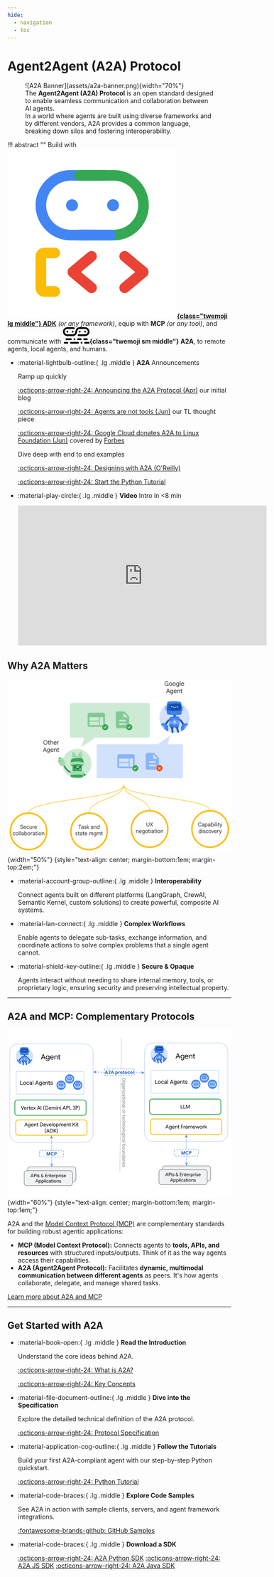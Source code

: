 ```yaml
---
hide:
  - navigation
  - toc
---
```


# Agent2Agent (A2A) Protocol

<figure class="hero" markdown>
  ![A2A Banner](assets/a2a-banner.png){width="70%"}
  <figcaption>
    The <strong>Agent2Agent (A2A) Protocol</strong> is an open standard
    designed to enable seamless communication and collaboration between AI agents.<br>
    In a world where agents are built using diverse frameworks and by different vendors,
    A2A provides a common language, breaking down silos and fostering interoperability.
   </figcaption>
</figure>

!!! abstract ""
    Build with
    **[![ADK Logo](./assets/adk.svg){class="twemoji lg middle"} ADK](https://google.github.io/adk-docs/)** _(or any framework)_,
    equip with **MCP** _(or any tool)_,
    and communicate with
    **![A2A Logo](./assets/a2a-logo-black.svg){class="twemoji sm middle"} A2A**,
    to remote agents, local agents, and humans.

<div class="grid cards" markdown>

- :material-lightbulb-outline:{ .lg .middle } **A2A** Announcements

    Ramp up quickly

    [:octicons-arrow-right-24: Announcing the A2A Protocol (Apr)](https://developers.googleblog.com/en/a2a-a-new-era-of-agent-interoperability/)
    our initial blog

    [:octicons-arrow-right-24: Agents are not tools (Jun)](https://www.googlecloudcommunity.com/gc/Community-Blogs/Agents-are-not-tools/ba-p/922716)
    our TL thought piece

    [:octicons-arrow-right-24: Google Cloud donates A2A to Linux Foundation (Jun)](https://developers.googleblog.com/en/google-cloud-donates-a2a-to-linux-foundation/)
    covered by [Forbes](https://www.forbes.com/sites/janakirammsv/2025/06/25/key-tech-firms-unite-as-google-donates-a2a-to-linux-foundation/)

    Dive deep with end to end examples

    [:octicons-arrow-right-24: Designing with A2A (O'Reilly)](https://www.oreilly.com/radar/designing-collaborative-multi-agent-systems-with-the-a2a-protocol/)

    [:octicons-arrow-right-24: Start the Python Tutorial](tutorials/python/1-introduction.md)

- :material-play-circle:{ .lg .middle } **Video** Intro in <8 min

    <iframe width="560" height="315" src="https://www.youtube.com/embed/Fbr_Solax1w?si=QxPMEEiO5kLr5_0F" title="YouTube video player" frameborder="0" allow="accelerometer; autoplay; clipboard-write; encrypted-media; gyroscope; picture-in-picture; web-share" referrerpolicy="strict-origin-when-cross-origin" allowfullscreen></iframe>

</div>

## Why A2A Matters

![A2A Main Graphic](assets/a2a-main.png){width="50%"}
{style="text-align: center; margin-bottom:1em; margin-top:2em;"}

<div class="grid cards" markdown>

- :material-account-group-outline:{ .lg .middle } **Interoperability**

    Connect agents built on different platforms (LangGraph, CrewAI, Semantic Kernel, custom solutions) to create powerful, composite AI systems.

- :material-lan-connect:{ .lg .middle } **Complex Workflows**

    Enable agents to delegate sub-tasks, exchange information, and coordinate actions to solve complex problems that a single agent cannot.

- :material-shield-key-outline:{ .lg .middle } **Secure & Opaque**

    Agents interact without needing to share internal memory, tools, or proprietary logic, ensuring security and preserving intellectual property.

</div>

---

## A2A and MCP: Complementary Protocols

![A2A MCP Graphic](assets/a2a-mcp-readme.png){width="60%"}
{style="text-align: center; margin-bottom:1em; margin-top:1em;"}

A2A and the [Model Context Protocol (MCP)](https://modelcontextprotocol.io/) are complementary standards for building robust agentic applications:

- **MCP (Model Context Protocol):** Connects agents to **tools, APIs, and resources** with structured inputs/outputs. Think of it as the way agents access their capabilities.
- **A2A (Agent2Agent Protocol):** Facilitates **dynamic, multimodal communication between different agents** as peers. It's how agents collaborate, delegate, and manage shared tasks.

[Learn more about A2A and MCP](./topics/a2a-and-mcp.md)

---

## Get Started with A2A

<div class="grid cards" markdown>

- :material-book-open:{ .lg .middle } **Read the Introduction**

    Understand the core ideas behind A2A.

    [:octicons-arrow-right-24: What is A2A?](./topics/what-is-a2a.md)

    [:octicons-arrow-right-24: Key Concepts](./topics/key-concepts.md)

- :material-file-document-outline:{ .lg .middle } **Dive into the Specification**

    Explore the detailed technical definition of the A2A protocol.

    [:octicons-arrow-right-24: Protocol Specification](./specification.md)

- :material-application-cog-outline:{ .lg .middle } **Follow the Tutorials**

    Build your first A2A-compliant agent with our step-by-step Python quickstart.

    [:octicons-arrow-right-24: Python Tutorial](./tutorials/python/1-introduction.md)

- :material-code-braces:{ .lg .middle } **Explore Code Samples**

    See A2A in action with sample clients, servers, and agent framework integrations.

    [:fontawesome-brands-github: GitHub Samples](https://github.com/a2aproject/a2a-samples)

- :material-code-braces:{ .lg .middle } **Download a SDK**

    [:octicons-arrow-right-24: A2A Python SDK](https://github.com/a2aproject/a2a-python)
    [:octicons-arrow-right-24: A2A JS SDK](https://github.com/a2aproject/a2a-js)
    [:octicons-arrow-right-24: A2A Java SDK](https://github.com/a2aproject/a2a-java)
    

</div>
